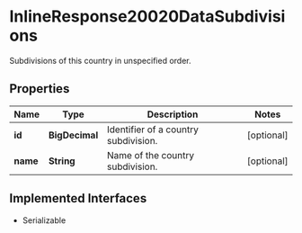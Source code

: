 

# InlineResponse20020DataSubdivisions

Subdivisions of this country in unspecified order.

## Properties

Name | Type | Description | Notes
------------ | ------------- | ------------- | -------------
**id** | **BigDecimal** | Identifier of a country subdivision. |  [optional]
**name** | **String** | Name of the country subdivision. |  [optional]


## Implemented Interfaces

* Serializable


